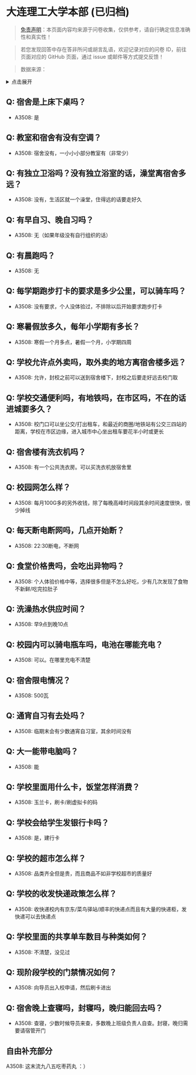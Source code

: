 # 大连理工大学本部 (已归档)

> [免责声明](https://colleges.chat/#_3)：本页面内容均来源于问卷收集，仅供参考，请自行确定信息准确性和真实性！

> 若您发现回答中存在答非所问或胡言乱语，欢迎记录对应的问卷 ID，前往页面对应的 GitHub 页面，通过 issue 或邮件等方式提交反馈！

> 数据来源：

<details><summary>点击展开</summary>
<ul>
<li>A3508: 匿名 (2021 年 06 月)</li>
</ul>
</details>

## Q: 宿舍是上床下桌吗？

- A3508: 是

## Q: 教室和宿舍有没有空调？

- A3508: 宿舍没有，一小小小部分教室有（非常少）

## Q: 有独立卫浴吗？没有独立浴室的话，澡堂离宿舍多远？

- A3508: 没有，生活区就一个澡堂，住得远的话要走好久

## Q: 有早自习、晚自习吗？

- A3508: 无（如果年级没有自行组织的话）

## Q: 有晨跑吗？

- A3508: 无

## Q: 每学期跑步打卡的要求是多少公里，可以骑车吗？

- A3508: 没有要求，个人没体验过，不排除以后开始要求跑步打卡

## Q: 寒暑假放多久，每年小学期有多长？

- A3508: 寒假一个月多点，暑假一个月，小学期四周

## Q: 学校允许点外卖吗，取外卖的地方离宿舍楼多远？

- A3508: 允许，封校之前可以送到宿舍楼下，封校之后要走好远去校门取

## Q: 学校交通便利吗，有地铁吗，在市区吗，不在的话进城要多久？

- A3508: 校门口可以坐公交/打出租车，和最近的商圈/地铁站有公交三四站的距离，学校在市区边缘，进入城市中心坐出租车要花半小时或更长

## Q: 宿舍楼有洗衣机吗？

- A3508: 有一个公共洗衣房。可以买洗衣机放宿舍里

## Q: 校园网怎么样？

- A3508: 每月100G多的另外收钱，除了每晚高峰时间段其余时间速度很快，很少掉线

## Q: 每天断电断网吗，几点开始断？

- A3508: 22:30断电，不断网

## Q: 食堂价格贵吗，会吃出异物吗？

- A3508: 个人体验价格中等，选择很多但是不怎么好吃，少有几次发现了食物不新鲜/吃完拉肚子

## Q: 洗澡热水供应时间？

- A3508: 早9点到晚10点

## Q: 校园内可以骑电瓶车吗，电池在哪能充电？

- A3508: 可以。在哪里充电不清楚

## Q: 宿舍限电情况？

- A3508: 500瓦

## Q: 通宵自习有去处吗？

- A3508: 临期末会有少数通宵自习室，其余时间没有

## Q: 大一能带电脑吗？

- A3508: 能

## Q: 学校里面用什么卡，饭堂怎样消费？

- A3508: 玉兰卡，刷卡/刷虚拟卡的码

## Q: 学校会给学生发银行卡吗？

- A3508: 是，建行卡

## Q: 学校的超市怎么样？

- A3508: 品类齐全但是贵，而且商品不如非学校超市的质量好

## Q: 学校的收发快递政策怎么样？

- A3508: 收快递校内有京东/菜鸟驿站/顺丰的快递点而且有大量的快递柜，发快递可以去快递点

## Q: 学校里面的共享单车数目与种类如何？

- A3508: 不清楚，没见过

## Q: 现阶段学校的门禁情况如何？

- A3508: 向导员出入校申请，然后刷卡进出

## Q: 宿舍晚上查寝吗，封寝吗，晚归能回去吗？

- A3508: 查寝，少数时候导员来查，多数晚上班级负责人自查。封寝，晚归需要请宿管开门

## 自由补充部分

A3508: 这末流九八五吃枣药丸 ：）